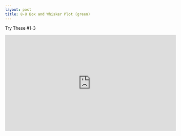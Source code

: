 ```yaml
---
layout: post
title: 8-8 Box and Whisker Plot (green)
---
```

Try These #1-3
<iframe width="560" height="315" src="https://www.youtube.com/embed/NhGYBum7EKc" frameborder="0" allowfullscreen></iframe>
